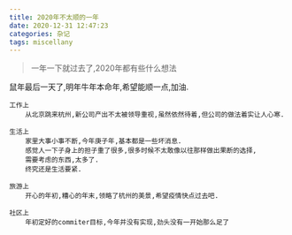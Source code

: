 ```yaml
---
title: 2020年不太顺的一年
date: 2020-12-31 12:47:23
categories: 杂记
tags: miscellany
---
```


> 一年一下就过去了,2020年都有些什么想法

<!-- more -->

鼠年最后一天了,明年牛年本命年,希望能顺一点,加油.
```
工作上
    从北京跳来杭州,新公司产出不太被领导重视,虽然依然待着,但公司的做法着实让人心寒.

生活上
    家里大事小事不断,今年庚子年,基本都是一些坏消息.
    感觉人一下子身上的担子重了很多,很多时候不太敢像以往那样做出果断的选择,
    需要考虑的东西,太多了.
    终究还是生活要紧.

旅游上
    开心的年初,糟心的年末,领略了杭州的美景,希望疫情快点过去吧.

社区上
    年初定好的commiter目标,今年并没有实现,劲头没有一开始那么足了
```